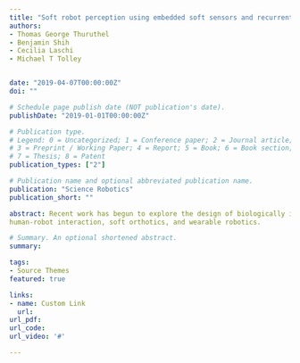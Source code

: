 ```yaml
---
title: "Soft robot perception using embedded soft sensors and recurrent neural networks"
authors:
- Thomas George Thuruthel
- Benjamin Shih
- Cecilia Laschi
- Michael T Tolley


date: "2019-04-07T00:00:00Z"
doi: ""

# Schedule page publish date (NOT publication's date).
publishDate: "2019-01-01T00:00:00Z"

# Publication type.
# Legend: 0 = Uncategorized; 1 = Conference paper; 2 = Journal article;
# 3 = Preprint / Working Paper; 4 = Report; 5 = Book; 6 = Book section;
# 7 = Thesis; 8 = Patent
publication_types: ["2"]

# Publication name and optional abbreviated publication name.
publication: "Science Robotics"
publication_short: ""

abstract: Recent work has begun to explore the design of biologically inspired soft robots composed of soft, stretchable materials for applications including the handling of delicate materials and safe interaction with humans. However, the solid-state sensors traditionally used in robotics are unable to capture the high-dimensional deformations of soft systems. Embedded soft resistive sensors have the potential to address this challenge. However, both the soft sensors—and the encasing dynamical system—often exhibit nonlinear time-variant behavior, which makes them difficult to model. In addition, the problems of sensor design, placement, and fabrication require a great deal of human input and previous knowledge. Drawing inspiration from the human perceptive system, we created a synthetic analog. Our synthetic system builds models using a redundant and unstructured sensor topology embedded in a soft actuator, a vision-based motion capture system for ground truth, and a general machine learning approach. This allows us to model an unknown soft actuated system. We demonstrate that the proposed approach is able to model the kinematics of a soft continuum actuator in real time while being robust to sensor nonlinearities and drift. In addition, we show how the same system can estimate the applied forces while interacting with external objects. The role of action in perception is also presented. This approach enables the development of force and deformation models for soft robotic systems, which can be useful for a variety of applications, including
human-robot interaction, soft orthotics, and wearable robotics.

# Summary. An optional shortened abstract.
summary: 

tags:
- Source Themes
featured: true

links:
- name: Custom Link
  url: 
url_pdf: 
url_code: 
url_video: '#'

---
```

